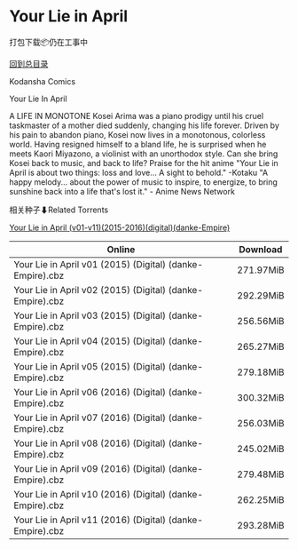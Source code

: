 # Your Lie in April

打包下载📦仍在工事中

[回到总目录](/Catalogs.md)

Kodansha Comics

Your Lie In April

A LIFE IN MONOTONE Kosei Arima was a piano prodigy until his cruel taskmaster of a mother died suddenly, changing his life forever. Driven by his pain to abandon piano, Kosei now lives in a monotonous, colorless world. Having resigned himself to a bland life, he is surprised when he meets Kaori Miyazono, a violinist with an unorthodox style. Can she bring Kosei back to music, and back to life? Praise for the hit anime "Your Lie in April is about two things: loss and love... A sight to behold." -Kotaku "A happy melody... about the power of music to inspire, to energize, to bring sunshine back into a life that's lost it." - Anime News Network





相关种子⬇Related Torrents

[Your Lie in April (v01-v11)(2015-2016)(digital)(danke-Empire)](https://github.com/alicewish/markdown/blob/master/torrent/Your-Lie-in-April--v01-v11--2015-2016--digital--danke-Empire.md)

Online | Download
--- | ---
Your Lie in April v01 (2015) (Digital) (danke-Empire).cbz | 271.97MiB
Your Lie in April v02 (2015) (Digital) (danke-Empire).cbz | 292.29MiB
Your Lie in April v03 (2015) (Digital) (danke-Empire).cbz | 256.56MiB
Your Lie in April v04 (2015) (Digital) (danke-Empire).cbz | 265.27MiB
Your Lie in April v05 (2015) (Digital) (danke-Empire).cbz | 279.18MiB
Your Lie in April v06 (2016) (Digital) (danke-Empire).cbz | 300.32MiB
Your Lie in April v07 (2016) (Digital) (danke-Empire).cbz | 256.03MiB
Your Lie in April v08 (2016) (Digital) (danke-Empire).cbz | 245.02MiB
Your Lie in April v09 (2016) (Digital) (danke-Empire).cbz | 279.48MiB
Your Lie in April v10 (2016) (Digital) (danke-Empire).cbz | 262.25MiB
Your Lie in April v11 (2016) (Digital) (danke-Empire).cbz | 293.28MiB